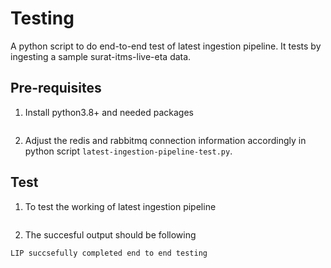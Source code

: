 # Testing

A python script to do end-to-end test of latest ingestion pipeline. 
It tests by ingesting a sample surat-itms-live-eta data.
## Pre-requisites
1. Install python3.8+ and  needed  packages

```sh  pip install -r requirements.txt 
```

2. Adjust the redis and rabbitmq connection information accordingly in 
python script ```latest-ingestion-pipeline-test.py```.

## Test
1. To test the working of latest ingestion pipeline
```sh python3 latest-ingestion-pipeline-test.py
```
2. The succesful output should be following
```
LIP succsefully completed end to end testing
```


